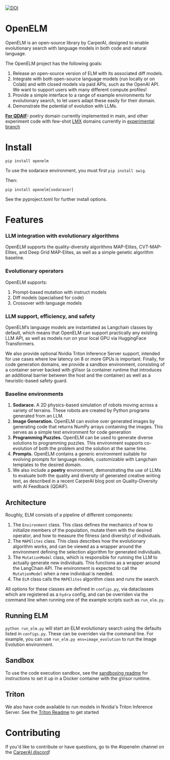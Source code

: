 [![DOI](https://zenodo.org/badge/532259603.svg)](https://zenodo.org/badge/latestdoi/532259603)
# OpenELM

OpenELM is an open-source library by CarperAI, designed to enable evolutionary search with language models in both code and natural language.

The OpenELM project has the following goals:
1. Release an open-source version of ELM with its associated diff models.
2. Integrate with both open-source language models (run locally or on Colab) and with closed models via paid APIs, such as the OpenAI API.
We want to support users with many different compute profiles!
3. Provide a simple interface to a range of example environments for evolutionary search, to let users adapt these easily for their domain.
4. Demonstrate the potential of evolution with LLMs.

**<ins>For QDAIF</ins>:** poetry domain currently implemented in main, and other experiment code with few-shot [LMX](https://arxiv.org/abs/2302.12170) domains currently in [experimental branch](https://github.com/CarperAI/OpenELM/tree/qdaif-lmx-expt)

# Install
`pip install openelm`

To use the sodarace environment, you must first `pip install swig`.

Then:

`pip install openelm[sodaracer]`

See the pyproject.toml for further install options.

# Features

### LLM integration with evolutionary algorithms
OpenELM supports the quality-diversity algorithms MAP-Elites, CVT-MAP-Elites, and Deep Grid MAP-Elites, as well as a simple genetic algorithm baseline.

### Evolutionary operators
OpenELM supports:
1. Prompt-based mutation with instruct models
2. Diff models (specialised for code)
3. Crossover with language models

### LLM support, efficiency, and safety
OpenELM’s language models are instantiated as Langchain classes by default, which means that OpenELM can support practically any existing LLM API, as well as models run on your local GPU via HuggingFace Transformers.

We also provide optional Nvidia Triton Inference Server support, intended for use cases where low latency on 8 or more GPUs is important. Finally, for code generation domains, we provide a sandbox environment, consisting of a container server backed with gVisor (a container runtime that introduces an additional barrier between the host and the container) as well as a heuristic-based safety guard.

### Baseline environments
1. **Sodarace.** A 2D physics-based simulation of robots moving across a variety of terrains. These robots are created by Python programs generated from an LLM.
2. **Image Generation.** OpenELM can evolve over generated images by generating code that returns NumPy arrays containing the images. This serves as a simple test environment for code generation
3. **Programming Puzzles.** OpenELM can be used to generate diverse solutions to programming puzzles. This environment supports co-evolution of both the problem and the solution at the same time.
4. **Prompts.** OpenELM contains a generic environment suitable for evolving prompts for language models, customizable with Langchain templates to the desired domain.
5. We also include a **poetry** environment, demonstrating the use of LLMs to evaluate both the quality and diversity of generated creative writing text, as described in a recent CarperAI blog post on Quality-Diversity with AI Feedback (QDAIF).

## Architecture
Roughly, ELM consists of a pipeline of different components:
1. The `Environment` class. This class defines the mechanics of how to initialize members of the population, mutate them with the desired operator, and how to measure the fitness (and diversity) of individuals.
2. The `MAPElites` class. This class describes how the evolutionary algorithm works, and can be viewed as a wrapper around the environment defining the selection algorithm for generated individuals.
3. The `MutationModel` class, which is responsible for running the LLM to actually generate new individuals. This functions as a wrapper around the LangChain API. The environment is expected to call the `MutationModel` when a new individual is needed.
4. The `ELM` class calls the `MAPElites` algorithm class and runs the search.

All options for these classes are defined in `configs.py`, via dataclasses which are registered as a `hydra` config, and can be overriden via the command line when running one of the example scripts such as `run_elm.py`.

## Running ELM
`python run_elm.py` will start an ELM evolutionary search using the defaults listed in `configs.py`. These can be overriden via the command line. For example, you can use `run_elm.py env=image_evolution` to run the Image Evolution environment.

## Sandbox
To use the code execution sandbox, see the [sandboxing readme](https://github.com/CarperAI/OpenELM/blob/main/src/openelm/sandbox/README.md) for instructions to set it up in a Docker container with the gVisor runtime.

## Triton
We also have code available to run models in Nvidia's Triton Inference Server. See the [Triton Readme](https://github.com/CarperAI/OpenELM/blob/main/src/openelm/codegen/triton_utils/readme.md) to get started

# Contributing
If you'd like to contribute or have questions, go to the #openelm channel on the [CarperAI discord](https://discord.gg/canadagoose)!
